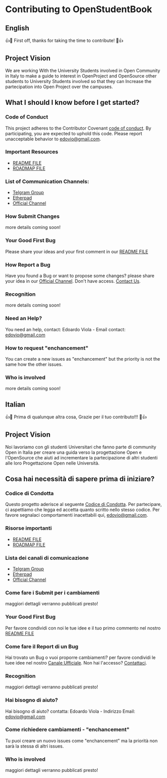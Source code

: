 # Contributing to OpenStudentBook

## English

:+1::tada: First off, thanks for taking the time to contribute! :tada::+1:

## Project Vision
We are working With the University Students involved in Open Community in Italy to make a guide to interest in OpenProject
and OpenSource  other students to University Students involved so that they can Increase the partecipation into Open Project 
over the campuses.

## What I should I know before I get started?

### Code of Conduct

This project adheres to the Contributor Covenant [code of conduct](https://github.com/edovio/Open_Student_Book/blob/master/CODE_OF_CONDUCT.md). By participating, you are expected to uphold this code. 
Please report unacceptable behavior to edovio@gmail.com.

### Important Resources
* [README FILE](https://github.com/edovio/OpenStudentBook/blob/master/README.md)
* [ROADMAP FILE](https://github.com/edovio/OpenStudentBook/blob/master/roadmap.md)

### List of Communication Channels:
* [Telgram Group](https://telegram.me/joinchat/B1cgtAocfekH_IHdviePDA)
* [Etherpad](https://public.etherpad-mozilla.org/p/PlaybookUniversitario)
* [Official Channel](https://chat.mozillaitalia.org/channel/openstudentbook)

### How Submit Changes
more details coming soon!

### Your Good First Bug
Please share your ideas and your first comment in our [README FILE](https://github.com/edovio/OpenStudentBook/blob/master/README.md)

### How Report a Bug
Have you found a Bug or want to propose some changes? please share your idea in our [Official Channel](https://chat.mozillaitalia.org/channel/openstudentbook). Don't have access. [Contact Us](edovio@gmail.com).

### Recognition
more details coming soon!

### Need an Help?
You need an help, contact: Edoardo Viola - Email contact: edovio@gmail.com

### How to request "enchancement"
You can create a new issues as "enchancement" but the priority is not the same how the other issues.

### Who is involved
more details coming soon!

## Italian
:+1::tada: Prima di qualunque altra cosa, Grazie per il tuo contributo!!! :tada::+1:

## Project Vision
Noi lavoriamo con gli studenti Universitari che fanno parte di community Open in Italia per creare una guida verso la progettazione Open e l'OpenSource che aiuti ad incrementare la partecipazione di altri studenti alle loro Progettazione Open nelle Università.

## Cosa hai necessità di sapere prima di iniziare?

### Codice di Condotta

Questo progetto aderisce al seguente [Codice di Condotta](https://github.com/edovio/Open_Student_Book/blob/master/Codice_di_Condotta.md). Per partecipare, ci aspettiamo che legga ed accetta quanto scritto nello stesso codice.
Per favore segnalaci comportamenti inacettabili qui, edovio@gmail.com.

### Risorse importanti
* [README FILE](https://github.com/edovio/OpenStudentBook/blob/master/README.md)
* [ROADMAP FILE](https://github.com/edovio/OpenStudentBook/blob/master/roadmap.md)

### Lista dei canali di comunicazione
* [Telgram Group](https://telegram.me/joinchat/B1cgtAocfekH_IHdviePDA)
* [Etherpad](https://public.etherpad-mozilla.org/p/PlaybookUniversitario)
* [Official Channel](https://chat.mozillaitalia.org/channel/openstudentbook)

### Come fare i Submit per i cambiamenti
maggiori dettagli verranno pubblicati presto!

### Your Good First Bug
Per favore condividi con noi le tue idee e il tuo primo commento nel nostro [README FILE](https://github.com/edovio/OpenStudentBook/blob/master/README.md)

###  Come fare il Report di un Bug
Hai trovato un Bug o vuoi proporre cambiamenti? per favore condividi le tuee idee nel nostro [Canale Ufficiale](https://chat.mozillaitalia.org/channel/openstudentbook). Non hai l'accesso? [Contattaci](edovio@gmail.com).

### Recognition
maggiori dettagli verranno pubblicati presto!

### Hai bisogno di aiuto?
Hai bisogno di aiuto? contatta: Edoardo Viola - Indirizzo Email: edovio@gmail.com

### Come richiedere cambiamenti - "enchancement"
Tu puoi creare un nuovo issues come "enchancement" ma la priorità non sarà la stessa di altri issues.

### Who is involved
maggiori dettagli verranno pubblicati presto!
